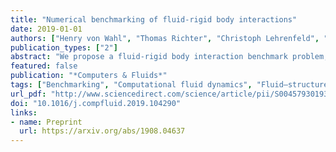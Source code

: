 ```yaml
---
title: "Numerical benchmarking of fluid-rigid body interactions"
date: 2019-01-01
authors: ["Henry von Wahl", "Thomas Richter", "Christoph Lehrenfeld", "Jan Heiland", "Piotr Minakowski"]
publication_types: ["2"]
abstract: "We propose a fluid-rigid body interaction benchmark problem, consisting of a solid spherical obstacle in a Newtonian fluid, whose centre of mass is fixed but is free to rotate. A number of different problems are defined for both two and three spatial dimensions. The geometry is chosen specifically, such that the fluid-solid partition does not change over time and classical fluid solvers are able to solve the fluid-structure interaction problem. We summarise the different approaches used to handle the fluid-solid coupling and numerical methods used to solve the arising problems. The results obtained by the described methods are presented and we give reference intervals for the relevant quantities of interest."
featured: false
publication: "*Computers & Fluids*"
tags: ["Benchmarking", "Computational fluid dynamics", "Fluid–structure interaction", "Finite Elements", "Code validation", "Reference values", "dns.py"]
url_pdf: "http://www.sciencedirect.com/science/article/pii/S0045793019302531"
doi: "10.1016/j.compfluid.2019.104290"
links:
- name: Preprint
  url: https://arxiv.org/abs/1908.04637
---
```


